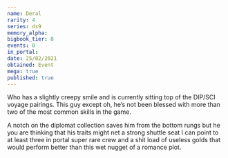 ```yaml
---
name: Deral
rarity: 4
series: ds9
memory_alpha:
bigbook_tier: 8
events: 0
in_portal:
date: 25/02/2021
obtained: Event
mega: true
published: true
---
```


Who has a slightly creepy smile and is currently sitting top of the DIP/SCI voyage pairings. This guy except oh, he’s not been blessed with more than two of the most common skills in the game.

A notch on the diplomat collection saves him from the bottom rungs but he you are thinking that his traits might net a strong shuttle seat I can point to at least three in portal super rare crew and a shit load of useless golds that would perform better than this wet nugget of a romance plot.
